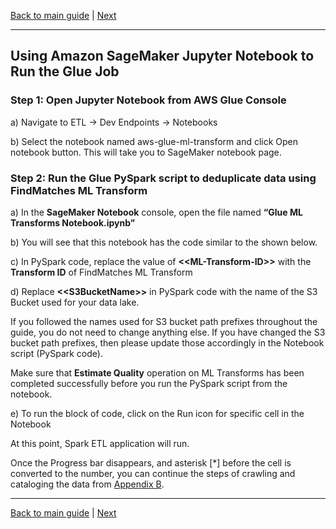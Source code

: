 [Back to main guide](../README.md) | [Next](appendixB.md)
___

## Using Amazon SageMaker Jupyter Notebook to Run the Glue Job

### Step 1: Open Jupyter Notebook from AWS Glue Console

a) Navigate to ETL → Dev Endpoints → Notebooks

b) Select the notebook named aws-glue-ml-transform and click Open notebook button. This will take you to SageMaker notebook page.


### Step 2: Run the Glue PySpark script to deduplicate data using FindMatches ML Transform

a) In the **SageMaker Notebook** console, open the file named **“Glue ML Transforms Notebook.ipynb”**

b) You will see that this notebook has the code similar to the shown below.

c) In PySpark code, replace the value of **\<\<ML-Transform-ID\>\>** with the **Transform ID** of FindMatches ML Transform

d) Replace **\<\<S3BucketName\>\>** in PySpark code with the name of the S3 Bucket used for your data lake.

If you followed the names used for S3 bucket path prefixes throughout the guide, you do not need to change anything else. If you have changed the S3 bucket path prefixes, then please update those accordingly in the Notebook script (PySpark code).

Make sure that **Estimate Quality** operation on ML Transforms has been completed successfully before you run the PySpark script from the notebook.

e) To run the block of code, click on the Run icon for specific cell in the Notebook

At this point, Spark ETL application will run.

Once the Progress bar disappears, and asterisk [*] before the cell is converted to the number, you can continue the steps of crawling and cataloging the data from [Appendix B](appendixB.md).



___

[Back to main guide](../README.md) | [Next](appendixB.md)
